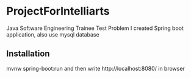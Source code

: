 # ProjectForIntelliarts
Java Software Engineering Trainee Test Problem
I created Spring boot application, also use mysql database

## Installation
mvnw spring-boot:run
and then write http://localhost:8080/ in browser
